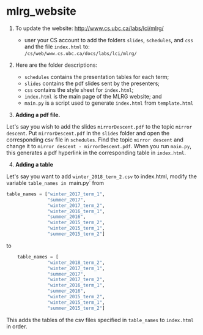# mlrg_website



1. To update the website: http://www.cs.ubc.ca/labs/lci/mlrg/
    * user your CS account to add the folders `slides`, `schedules`, and `css` and the file `index.html` to:
`/cs/web/www.cs.ubc.ca/docs/labs/lci/mlrg/`



2. Here are the folder descriptions:
    * `schedules` contains the presentation tables for each term;
    * `slides` contains the pdf slides sent by the presenters; 
    * `css` contains the style sheet for `index.html`;
    * `index.html` is the main page of the MLRG website; and
    * `main.py` is a script used to generate `index.html` from `template.html`
    
3. **Adding a pdf file.**

Let's say you wish to add the slides `mirrorDescent.pdf` to the topic
`mirror descent`. Put `mirrorDescent.pdf` in the `slides` folder and open the corresponding csv file in 
`schedules`. Find the topic `mirror descent` and change it to `mirror descent - mirrorDescent.pdf`. 
When you run `main.py`, this generates a pdf hyperlink in the corresponding table in `index.html`.

4. **Adding a table**

Let's say you want to add `winter_2018_term_2.csv` to index.html,  modify the variable `table_names
in `main.py` from     

```python
table_names = ["winter_2017_term_1",
               "summer_2017",
               "winter_2017_term_2",
               "winter_2016_term_1",
               "summer_2016",
               "winter_2015_term_2",
               "winter_2015_term_1",
               "summer_2015_term_2"]
```
to
```python
    table_names = [
               "winter_2018_term_2",
               "winter_2017_term_1",
               "summer_2017",
               "winter_2017_term_2",
               "winter_2016_term_1",
               "summer_2016",
               "winter_2015_term_2",
               "winter_2015_term_1",
               "summer_2015_term_2"]
```
This adds the tables of the csv files specified in `table_names` to `index.html` in order.
